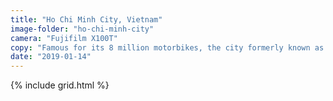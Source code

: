 ```yaml
---
title: "Ho Chi Minh City, Vietnam"
image-folder: "ho-chi-minh-city"
camera: "Fujifilm X100T"
copy: "Famous for its 8 million motorbikes, the city formerly known as Saigon is a sensory overload, and also our final stop in Vietnam."
date: "2019-01-14"
---
```


{% include grid.html %}